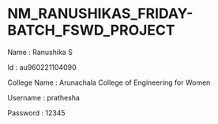 # NM_RANUSHIKAS_FRIDAY-BATCH_FSWD_PROJECT

Name : Ranushika S

Id : au960221104090

College Name : Arunachala College of Engineering for Women

Username : prathesha

Password : 12345
